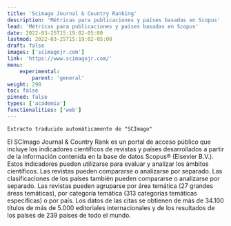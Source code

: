 ```yaml
---
title: 'Scimago Journal & Country Ranking'
description: 'Métricas para publicaciones y países basadas en Scopus'
lead: 'Métricas para publicaciones y países basadas en Scopus'
date: 2022-03-25T15:19:02-05:00
lastmod: 2022-03-25T15:19:02-05:00
draft: false
images: ['scimagojr.com']
link: 'https://www.scimagojr.com/'
menu:
    experimental:
        parent: 'general'
weight: 290
toc: false
pinned: false
types: ['academia']
functionalities: ['web']
---
```


```text
Extracto traducido automáticamente de "SCImago"
```

El SCImago Journal & Country Rank es un portal de acceso público que incluye los indicadores científicos de revistas y países desarrollados a partir de la información contenida en la base de datos Scopus® (Elsevier B.V.). Estos indicadores pueden utilizarse para evaluar y analizar los ámbitos científicos. Las revistas pueden compararse o analizarse por separado. Las clasificaciones de los países también pueden compararse o analizarse por separado. Las revistas pueden agruparse por área temática (27 grandes áreas temáticas), por categoría temática (313 categorías temáticas específicas) o por país. Los datos de las citas se obtienen de más de 34.100 títulos de más de 5.000 editoriales internacionales y de los resultados de los países de 239 países de todo el mundo.
